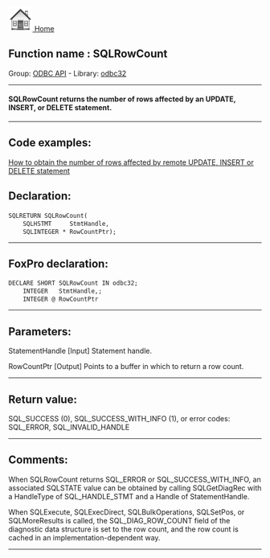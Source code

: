 [<img src="../../images/home.png"> Home ](https://github.com/VFPX/Win32API)  

## Function name : SQLRowCount
Group: [ODBC API](../../functions_group.md#ODBC_API)  -  Library: [odbc32](../../../libraries.md#odbc32)  
***  


#### SQLRowCount returns the number of rows affected by an UPDATE, INSERT, or DELETE statement.
***  


## Code examples:
[How to obtain the number of rows affected by remote UPDATE, INSERT or DELETE statement](../../samples/sample_416.md)  

## Declaration:
```foxpro  
SQLRETURN SQLRowCount(
	SQLHSTMT     StmtHandle,
	SQLINTEGER * RowCountPtr);  
```  
***  


## FoxPro declaration:
```foxpro  
DECLARE SHORT SQLRowCount IN odbc32;
	INTEGER   StmtHandle,;
	INTEGER @ RowCountPtr  
```  
***  


## Parameters:
StatementHandle 
[Input]
Statement handle. 

RowCountPtr 
[Output]
Points to a buffer in which to return a row count.  
***  


## Return value:
SQL_SUCCESS (0), SQL_SUCCESS_WITH_INFO (1), or error codes: SQL_ERROR, SQL_INVALID_HANDLE  
***  


## Comments:
When SQLRowCount returns SQL_ERROR or SQL_SUCCESS_WITH_INFO, an associated SQLSTATE value can be obtained by calling SQLGetDiagRec with a HandleType of SQL_HANDLE_STMT and a Handle of StatementHandle.  
  
When SQLExecute, SQLExecDirect, SQLBulkOperations, SQLSetPos, or SQLMoreResults is called, the SQL_DIAG_ROW_COUNT field of the diagnostic data structure is set to the row count, and the row count is cached in an implementation-dependent way.  
  
***  

